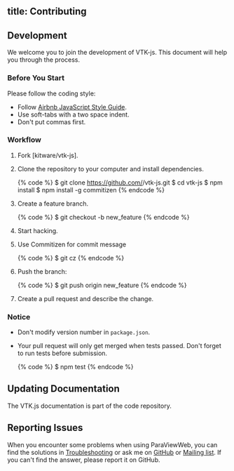 title: Contributing
---
## Development

We welcome you to join the development of VTK-js. This document will help you through the process.

### Before You Start

Please follow the coding style:

- Follow [Airbnb JavaScript Style Guide](https://github.com/airbnb/javascript).
- Use soft-tabs with a two space indent.
- Don't put commas first.

### Workflow

1. Fork [kitware/vtk-js].
2. Clone the repository to your computer and install dependencies.

    {% code %}
    $ git clone https://github.com/<username>/vtk-js.git
    $ cd vtk-js
    $ npm install
    $ npm install -g commitizen
    {% endcode %}

3. Create a feature branch.

    {% code %}
    $ git checkout -b new_feature
    {% endcode %}

4. Start hacking.
5. Use Commitizen for commit message

    {% code %}
    $ git cz
    {% endcode %}

6. Push the branch:

    {% code %}
    $ git push origin new_feature
    {% endcode %}

6. Create a pull request and describe the change.

### Notice

- Don't modify version number in `package.json`.
- Your pull request will only get merged when tests passed. Don't forget to run tests before submission.

    {% code %}
    $ npm test
    {% endcode %}

## Updating Documentation

The VTK.js documentation is part of the code repository.

## Reporting Issues

When you encounter some problems when using ParaViewWeb, you can find the solutions in [Troubleshooting](troubleshooting.html) or ask me on [GitHub](https://github.com/kitware/vtk-js/issues) or [Mailing list](http://www.vtk.org/mailman/listinfo/vtk). If you can't find the answer, please report it on GitHub.
